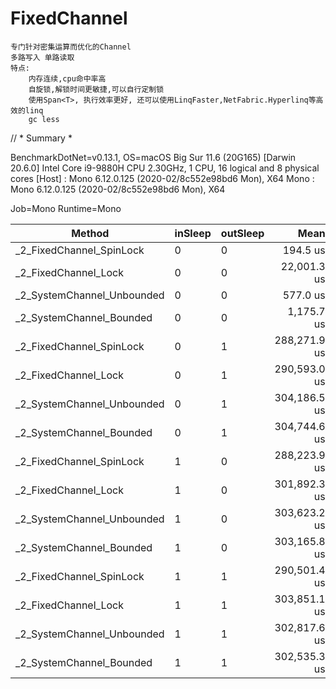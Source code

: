 # FixedChannel

	专门针对密集运算而优化的Channel
	多路写入 单路读取
	特点:
		内存连续,cpu命中率高
		自旋锁,解锁时间更敏捷,可以自行定制锁
		使用Span<T>, 执行效率更好, 还可以使用LinqFaster,NetFabric.Hyperlinq等高效的linq
		gc less
    
    
    
// * Summary *

BenchmarkDotNet=v0.13.1, OS=macOS Big Sur 11.6 (20G165) [Darwin 20.6.0]
Intel Core i9-9880H CPU 2.30GHz, 1 CPU, 16 logical and 8 physical cores
  [Host] : Mono 6.12.0.125 (2020-02/8c552e98bd6 Mon), X64 
  Mono   : Mono 6.12.0.125 (2020-02/8c552e98bd6 Mon), X64 

Job=Mono  Runtime=Mono  

|                     Method | inSleep | outSleep |         Mean |       Error |      StdDev | Rank |  Gen 0 | Allocated |
|--------------------------- |-------- |--------- |-------------:|------------:|------------:|-----:|-------:|----------:|
|   _2_FixedChannel_SpinLock |       0 |        0 |     194.5 us |     1.44 us |     1.35 us |    1 |      - |         - |
|       _2_FixedChannel_Lock |       0 |        0 |  22,001.3 us |    84.85 us |    79.36 us |    4 |      - |         - |
| _2_SystemChannel_Unbounded |       0 |        0 |     577.0 us |     2.18 us |     1.82 us |    2 | 2.9297 |         - |
|   _2_SystemChannel_Bounded |       0 |        0 |   1,175.7 us |    14.68 us |    13.73 us |    3 | 5.8594 |         - |
|   _2_FixedChannel_SpinLock |       0 |        1 | 288,271.9 us |   308.64 us |   288.70 us |    5 |      - |         - |
|       _2_FixedChannel_Lock |       0 |        1 | 290,593.0 us | 2,089.37 us | 1,954.40 us |    5 |      - |         - |
| _2_SystemChannel_Unbounded |       0 |        1 | 304,186.5 us |   820.11 us |   767.13 us |    6 |      - |         - |
|   _2_SystemChannel_Bounded |       0 |        1 | 304,744.6 us | 1,537.57 us | 1,438.24 us |    6 |      - |         - |
|   _2_FixedChannel_SpinLock |       1 |        0 | 288,223.9 us |   525.16 us |   491.24 us |    5 |      - |         - |
|       _2_FixedChannel_Lock |       1 |        0 | 301,892.3 us |   775.19 us |   725.11 us |    6 |      - |         - |
| _2_SystemChannel_Unbounded |       1 |        0 | 303,623.2 us |   518.50 us |   485.01 us |    6 |      - |         - |
|   _2_SystemChannel_Bounded |       1 |        0 | 303,165.8 us | 1,937.80 us | 1,812.62 us |    6 |      - |         - |
|   _2_FixedChannel_SpinLock |       1 |        1 | 290,501.4 us |   232.50 us |   217.48 us |    5 |      - |         - |
|       _2_FixedChannel_Lock |       1 |        1 | 303,851.1 us |   994.79 us |   930.53 us |    6 |      - |         - |
| _2_SystemChannel_Unbounded |       1 |        1 | 302,817.6 us |   574.29 us |   537.20 us |    6 |      - |         - |
|   _2_SystemChannel_Bounded |       1 |        1 | 302,535.3 us |   779.03 us |   728.71 us |    6 |      - |         - |
